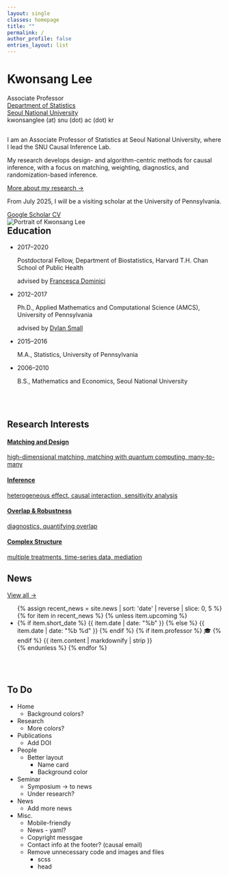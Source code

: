 ```yaml
---
layout: single
classes: homepage
title: ""
permalink: /
author_profile: false
entries_layout: list
---
```


<div class="profile-hero">
  <div class="profile-wrap">
    <div class="profile-left">
      <h1>Kwonsang Lee</h1>
      <div class="profile-title">Associate Professor</div>
      <div class="profile-links">
        <a href="https://stat.snu.ac.kr">Department of Statistics</a><br>
        <a href="https://en.snu.ac.kr">Seoul National University</a>
      </div>
      <div class="profile-email">kwonsanglee (at) snu (dot) ac (dot) kr</div>
      <p class="profile-p" style="margin-top: 1.8rem;">
        I am an Associate Professor of Statistics at Seoul National University, where I lead the SNU Causal Inference Lab.
      </p>
      <p class="profile-p">
        My research develops design- and algorithm-centric methods for causal inference, with a focus on matching, weighting, diagnostics, and randomization-based inference.
      </p>
      <p class="profile-more">
        <a href="{{ '/research/' | relative_url }}">More about my research →</a>
      </p>
      <p class="profile-p">
        From July 2025, I will be a visiting scholar at the University of Pennsylvania.
      </p>
      <div class="profile-cta">
        <!-- Google Scholar -->
        <a class="icon-link" href="https://scholar.google.com/citations?user=125S2iYAAAAJ&hl=en" target="_blank" aria-label="Google Scholar">
          <i class="fa-brands fa-google"></i>
          <span class="tooltip">Google Scholar</span>
        </a>
        <!-- CV -->
        <a class="icon-link" href="{{ '/assets/cv/kwonsang-lee-cv.pdf' | relative_url}}" target="_blank" aria-label="CV">
          <i class="fa-solid fa-file-lines"></i>
          <span class="tooltip">CV</span>
        </a>
      </div>
    </div>
    <div class="profile-right">
      <img src="{{ '/assets/images/kwonsang-lee.png' | relative_url }}" alt="Portrait of Kwonsang Lee">
    </div>
  </div>
</div>


<div class="prof-educ">
  <h2 style="margin-top: 0rem !important;">Education</h2>
  <ul class="edu-list">
    <li class="edu-item">
      <div class="edu-dates">2017–2020</div>
      <div class="edu-body">
        <p class="edu-degree">
          Postdoctoral Fellow, Department of Biostatistics, Harvard T.H. Chan School of Public Health
        </p>
        <p class="edu-advisor">
          advised by <a href="https://hsph.harvard.edu/profile/francesca-dominici/" target="_blank" rel="noopener">Francesca Dominici</a>
        </p>
      </div>
    </li>
    <li class="edu-item">
      <div class="edu-dates">2012–2017</div>
      <div class="edu-body">
        <p class="edu-degree">
          Ph.D., Applied Mathematics and Computational Science (AMCS), University of Pennsylvania
        </p>
        <p class="edu-advisor">
          advised by <a href="https://statistics.wharton.upenn.edu/profile/dsmall/" target="_blank" rel="noopener">Dylan Small</a>
        </p>
      </div>
    </li>
    <li class="edu-item">
      <div class="edu-dates">2015–2016</div>
      <div class="edu-body">
        <p class="edu-degree">M.A., Statistics, University of Pennsylvania</p>
      </div>
    </li>
    <li class="edu-item">
      <div class="edu-dates">2006–2010</div>
      <div class="edu-body">
        <p class="edu-degree">B.S., Mathematics and Economics, Seoul National University</p>
      </div>
    </li>
  </ul>
</div>



<div class="prof-research">
  <h2 style="margin-top: 5rem !important;">Research Interests</h2>
  <div class="topics-grid">
    <a class="topic-card" href="{{ '/research/#matching' | relative_url}}">
      <div class="icon"><i class="fas fa-link"></i></div>
      <h4>Matching and Design</h4>
      <p>high-dimensional matching, matching with quantum computing, many-to-many</p>
    </a>
    <a class="topic-card" href="{{ '/research/#inference' | relative_url}}">
      <div class="icon"><i class="fas fa-chart-line"></i></div>
      <h4>Inference</h4>
      <p>heterogeneous effect, causal interaction, sensitivity analysis</p>
    </a>
    <a class="topic-card" href="{{ '/research/#overlap' | relative_url}}">
      <div class="icon"><i class="fas fa-shield-alt"></i></div>
      <h4>Overlap &amp; Robustness</h4>
      <p>diagnostics, quantifying overlap</p>
    </a>
    <a class="topic-card" href="{{ '/research/#complex' | relative_url}}">
      <div class="icon"><i class="fas fa-network-wired"></i></div>
      <h4>Complex Structure</h4>
      <p>multiple treatments, time-series data, mediation</p>
    </a>
  </div>
</div>



<div class="home-news">
  <div class="home-news-left">
    <h2>News</h2>
    <a class="home-news-more" href="{{ '/news/' | relative_url }}">View all →</a>
  </div>

  <!-- <div class="home-news-right">
    <ul class="news-list">
      {% assign recent_news = site.news | sort: 'date' | reverse | slice: 0, 5 %}
      {% for item in recent_news %}
        <li class="news-row">
          <span class="news-date">{{ item.date | date: "%b %d" }}</span>
          <span class="news-entry">{{ item.content | markdownify | strip }}</span>
        </li>
      {% endfor %}
    </ul>
  </div> -->
  <div class="home-news-right">
    <ul class="news-list">
      {% assign recent_news = site.news | sort: 'date' | reverse | slice: 0, 5 %}
      {% for item in recent_news %}
        {% unless item.upcoming %}
          <li class="news-row">
            <span class="news-date">
              {% if item.short_date %}
                {{ item.date | date: "%b" }}
              {% else %}
                {{ item.date | date: "%b %d" }}
              {% endif %}
            </span>
            <!-- <span class="news-entry">{{ item.content | markdownify | strip }}</span> -->
            <span class="news-entry">
              {% if item.professor %}
                <span class="prof-icon">🎓</span>
              {% endif %}
              {{ item.content | markdownify | strip }}
            </span>
          </li>
        {% endunless %}
      {% endfor %}
    </ul>
  </div>
</div>



<br>

<br>



## To Do

* Home
  * Background colors?
* Research
  * More colors?
* Publications
  * Add DOI
* People
  * Better layout
    * Name card
    * Background color
* Seminar
  * Symposium -> to news
  * Under research?
* News
  * Add more news
* Misc.
  * Mobile-friendly
  * News - yaml?
  * Copyright messgae
  * Contact info at the footer? (causal email)
  * Remove unnecessary code and images and files
    * scss
    * head

